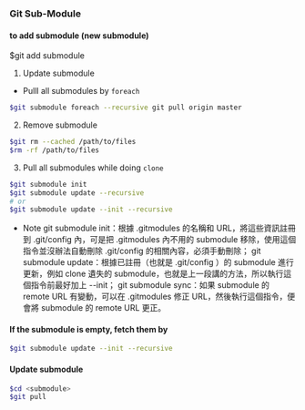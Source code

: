 ### Git Sub-Module

#### to add submodule (new submodule)
$git add submodule

1. Update submodule
* Pulll all submodules by `foreach`
```sh
$git submodule foreach --recursive git pull origin master
```

2. Remove submodule

```sh
$git rm --cached /path/to/files
$rm -rf /path/to/files
```

3. Pull all submodules while doing `clone`
```sh
$git submodule init
$git submodule update --recursive
# or
$git submodule update --init --recursive
```

* Note
git submodule init：根據 .gitmodules 的名稱和 URL，將這些資訊註冊到 .git/config 內，可是把 .gitmodules 內不用的 submodule 移除，使用這個指令並沒辦法自動刪除 .git/config 的相關內容，必須手動刪除；
git submodule update：根據已註冊（也就是 .git/config ）的 submodule 進行更新，例如 clone 遺失的 submodule，也就是上一段講的方法，所以執行這個指令前最好加上 --init；
git submodule sync：如果 submodule 的 remote URL 有變動，可以在 .gitmodules 修正 URL，然後執行這個指令，便會將 submodule 的 remote URL 更正。

#### If the submodule is empty, fetch them by
```sh
$git submodule update --init --recursive
```

#### Update submodule
```sh
$cd <submodule>
$git pull
```


